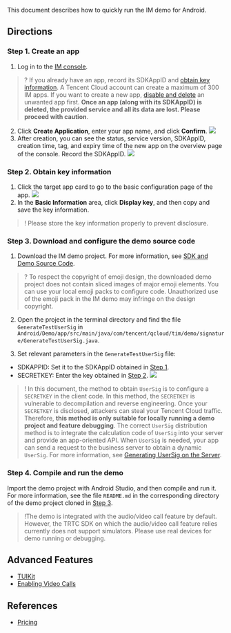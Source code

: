 This document describes how to quickly run the IM demo for Android.
## Directions
[](id:step1)
### Step 1. Create an app
1. Log in to the [IM console](https://console.cloud.tencent.com/im).
>? If you already have an app, record its SDKAppID and [obtain key information](#step2).
>A Tencent Cloud account can create a maximum of 300 IM apps. If you want to create a new app, [disable and delete](https://intl.cloud.tencent.com/document/product/1047/34540) an unwanted app first. **Once an app (along with its SDKAppID) is deleted, the provided service and all its data are lost. Please proceed with caution**.
>
2. Click **Create Application**, enter your app name, and click **Confirm**.
![](https://main.qcloudimg.com/raw/15e61a874a0640d517eeb67e922a14bc.png)
3. After creation, you can see the status, service version, SDKAppID, creation time, tag, and expiry time of the new app on the overview page of the console. Record the SDKAppID.
![](https://main.qcloudimg.com/raw/7954cc2882d050f68cd5d1df2ee776a6.png)


[](id:step2)
### Step 2. Obtain key information
1. Click the target app card to go to the basic configuration page of the app.
![](https://qcloudimg.tencent-cloud.cn/raw/8d469e975f1ca5a2f3dbc9c6fe8774f5.png)
2. In the **Basic Information** area, click **Display key**, and then copy and save the key information.
>! Please store the key information properly to prevent disclosure.

[](id:step3)
### Step 3. Download and configure the demo source code

1. Download the IM demo project. For more information, see [SDK and Demo Source Code](https://intl.cloud.tencent.com/document/product/1047/33996).
>? To respect the copyright of emoji design, the downloaded demo project does not contain sliced images of major emoji elements. You can use your local emoji packs to configure code. Unauthorized use of the emoji pack in the IM demo may infringe on the design copyright.
>
2. Open the project in the terminal directory and find the file `GenerateTestUserSig` in `Android/Demo/app/src/main/java/com/tencent/qcloud/tim/demo/signature/GenerateTestUserSig.java`.

3. Set relevant parameters in the `GenerateTestUserSig` file:

 - SDKAPPID: Set it to the SDKAppID obtained in [Step 1](#step1).
 - SECRETKEY: Enter the key obtained in [Step 2](#step2).
 ![](https://qcloudimg.tencent-cloud.cn/raw/928dd6de772f31c5328737050baf8c5a.png)


>! In this document, the method to obtain `UserSig` is to configure a `SECRETKEY` in the client code. In this method, the `SECRETKEY` is vulnerable to decompilation and reverse engineering. Once your `SECRETKEY` is disclosed, attackers can steal your Tencent Cloud traffic. Therefore, **this method is only suitable for locally running a demo project and feature debugging**.
> The correct `UserSig` distribution method is to integrate the calculation code of `UserSig` into your server and provide an app-oriented API. When `UserSig` is needed, your app can send a request to the business server to obtain a dynamic `UserSig`. For more information, see [Generating UserSig on the Server](https://intl.cloud.tencent.com/document/product/1047/34385).

[](id:step4)
### Step 4. Compile and run the demo
Import the demo project with Android Studio, and then compile and run it.
For more information, see the file `README.md` in the corresponding directory of the demo project cloned in [Step 3](#step3).
>!The demo is integrated with the audio/video call feature by default. However, the TRTC SDK on which the audio/video call feature relies currently does not support simulators. Please use real devices for demo running or debugging.
## Advanced Features
- [TUIKit](https://intl.cloud.tencent.com/document/product/1047/50062)
- [Enabling Video Calls](https://intl.cloud.tencent.com/document/product/1047/34287)

## References
- [Pricing](https://intl.cloud.tencent.com/document/product/1047/34350)


